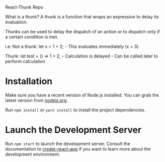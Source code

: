 React-Thunk Repo

What is a thunk?
A thunk is a function that wraps an expression to delay its evaluation.

Thunks can be used to delay the dispatch of an action or to dispatch only if a certain condition is met.

i.e:
Not a thunk:
  let x = 1 + 2;
    - This evaluates immediately (x = 3)

Thunk:
  let test = () => 1 + 2;
    - Calculation is delayed
    - Can be called later to perform calculation

Installation
===

Make sure you have a recent version of Node.js installed. You can grab the latest version from [nodejs.org](https://nodejs.org).

Run `npm install` or `yarn install` to install the project dependencies.

Launch the Development Server
===

Run `npm start` to launch the development server. Consult the documentation to [create-react-app](https://github.com/facebookincubator/create-react-app) if
you want to learn more about the development environment.
